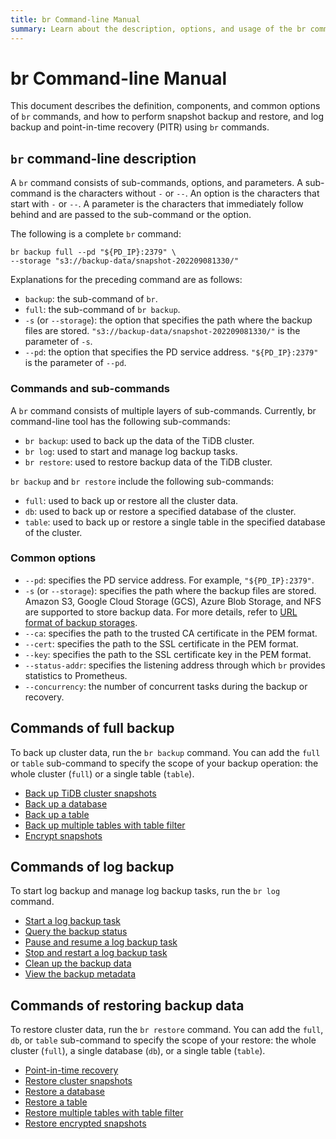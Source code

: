 ```yaml
---
title: br Command-line Manual
summary: Learn about the description, options, and usage of the br command-line tool.
---
```


# br Command-line Manual

This document describes the definition, components, and common options of `br` commands, and how to perform snapshot backup and restore, and log backup and point-in-time recovery (PITR) using `br` commands.

## `br` command-line description

A `br` command consists of sub-commands, options, and parameters. A sub-command is the characters without `-` or `--`. An option is the characters that start with `-` or `--`. A parameter is the characters that immediately follow behind and are passed to the sub-command or the option.

The following is a complete `br` command:

```shell
br backup full --pd "${PD_IP}:2379" \
--storage "s3://backup-data/snapshot-202209081330/"
```

Explanations for the preceding command are as follows:

* `backup`: the sub-command of `br`.
* `full`: the sub-command of `br backup`.
* `-s` (or `--storage`): the option that specifies the path where the backup files are stored. `"s3://backup-data/snapshot-202209081330/"` is the parameter of `-s`.
* `--pd`: the option that specifies the PD service address. `"${PD_IP}:2379"` is the parameter of `--pd`.

### Commands and sub-commands

A `br` command consists of multiple layers of sub-commands. Currently, br command-line tool has the following sub-commands:

* `br backup`: used to back up the data of the TiDB cluster.
* `br log`: used to start and manage log backup tasks.
* `br restore`: used to restore backup data of the TiDB cluster.

`br backup` and `br restore` include the following sub-commands:

* `full`: used to back up or restore all the cluster data.
* `db`: used to back up or restore a specified database of the cluster.
* `table`: used to back up or restore a single table in the specified database of the cluster.

### Common options

* `--pd`: specifies the PD service address. For example, `"${PD_IP}:2379"`.
* `-s` (or `--storage`): specifies the path where the backup files are stored. Amazon S3, Google Cloud Storage (GCS), Azure Blob Storage, and NFS are supported to store backup data. For more details, refer to [URL format of backup storages](/br/backup-and-restore-storages.md#url-format).
* `--ca`: specifies the path to the trusted CA certificate in the PEM format.
* `--cert`: specifies the path to the SSL certificate in the PEM format.
* `--key`: specifies the path to the SSL certificate key in the PEM format.
* `--status-addr`: specifies the listening address through which `br` provides statistics to Prometheus.
* `--concurrency`: the number of concurrent tasks during the backup or recovery.

## Commands of full backup

To back up cluster data, run the `br backup` command. You can add the `full` or `table` sub-command to specify the scope of your backup operation: the whole cluster (`full`) or a single table (`table`).

- [Back up TiDB cluster snapshots](/br/br-snapshot-manual.md#back-up-cluster-snapshots)
- [Back up a database](/br/br-snapshot-manual.md#back-up-a-database)
- [Back up a table](/br/br-snapshot-manual.md#back-up-a-table)
- [Back up multiple tables with table filter](/br/br-snapshot-manual.md#back-up-multiple-tables-with-table-filter)
- [Encrypt snapshots](/br/backup-and-restore-storages.md#server-side-encryption)

## Commands of log backup

To start log backup and manage log backup tasks, run the `br log` command.

- [Start a log backup task](/br/br-pitr-manual.md#start-a-backup-task)
- [Query the backup status](/br/br-pitr-manual.md#query-the-backup-status)
- [Pause and resume a log backup task](/br/br-pitr-manual.md#pause-and-resume-a-backup-task)
- [Stop and restart a log backup task](/br/br-pitr-manual.md#stop-and-restart-a-backup-task)
- [Clean up the backup data](/br/br-pitr-manual.md#clean-up-backup-data)
- [View the backup metadata](/br/br-pitr-manual.md#view-the-backup-metadata)

## Commands of restoring backup data

To restore cluster data, run the `br restore` command. You can add the `full`, `db`, or `table` sub-command to specify the scope of your restore: the whole cluster (`full`), a single database (`db`), or a single table (`table`).

- [Point-in-time recovery](/br/br-pitr-manual.md#restore-to-a-specified-point-in-time-pitr)
- [Restore cluster snapshots](/br/br-snapshot-manual.md#restore-cluster-snapshots)
- [Restore a database](/br/br-snapshot-manual.md#restore-a-database)
- [Restore a table](/br/br-snapshot-manual.md#restore-a-table)
- [Restore multiple tables with table filter](/br/br-snapshot-manual.md#restore-multiple-tables-with-table-filter)
- [Restore encrypted snapshots](/br/br-snapshot-manual.md#restore-encrypted-snapshots)
